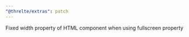```yaml
---
"@threlte/extras": patch
---
```


Fixed width property of HTML component when using fullscreen property
